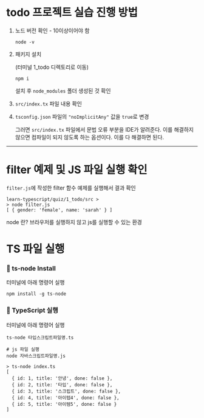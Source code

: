 # todo 프로젝트 실습 진행 방법

1. 노드 버전 확인 - 10이상이어야 함
    
    `node -v`
2. 패키지 설치
    
   (터미널 1_todo 디렉토리로 이동)
    
    `npm i`

   설치 후 `node_modules` 폴더 생성된 것 확인
3. `src/index.tx` 파일 내용 확인
4. `tsconfig.json` 파일의 `"noImplicitAny"` 값을 `true`로 변경

   그러면 `src/index.tx` 파일에서 문법 오류 부분을 IDE가 알려준다. 이를 해결하지 않으면 컴파일이 되지 않도록 하는 옵션이다.
   이를 다 해결하면 된다.

---
# filter 예제 및 JS 파일 실행 확인
`filter.js`에 작성한 filter 함수 예제를 실행해서 결과 확인
```shell
learn-typescript/quiz/1_todo/src >
> node filter.js
[ { gender: 'female', name: 'sarah' } ]
```

node 란?
브라우저를 실행하지 않고 js를 실행할 수 있는 환경

# TS 파일 실행
### 🌈 ts-node Install
터미널에 아래 명령어 실행
```shell
npm install -g ts-node
```

### 🌈  TypeScript 실행
터미널에 아래 명령어 실행
```shell
ts-node 타입스크립트파일명.ts

# js 파일 실행
node 자바스크립트파일명.js
```

```shell
> ts-node index.ts 
[
  { id: 1, title: '안녕', done: false },
  { id: 2, title: '타입', done: false },
  { id: 3, title: '스크립트', done: false },
  { id: 4, title: '아이텝4', done: false },
  { id: 5, title: '아이템5', done: false }
]
```

 
